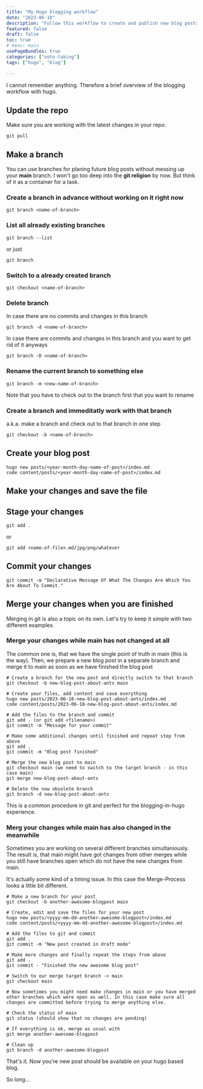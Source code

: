 ```yaml
---
title: "My Hugo blogging workflow" 
date: "2023-06-18"
description: "Follow this workflow to create and publish new blog posts. " 
featured: false 
draft: false 
toc: true 
# menu: main
usePageBundles: true 
categories: ["note-taking"]
tags: ["hugo", "blog"]

---
```


I cannot remember anything. Therefore a brief overview of the blogging workflow with hugo. 

<!--more-->

## Update the repo 
Make sure you are working with the latest changes in your repo. 
```
git pull 
```

## Make a branch 
You can use branches for planing future blog posts without messing up your **main** branch. I won't go too deep into the **git religion** by now. But think of it as a container for a task. 

### Create a branch in advance without working on it right now
```
git branch <name-of-branch>
```

### List all already existing branches 
```
git branch --list
```
or just 
```
git branch 
```

### Switch to a already created branch
```
git checkout <name-of-branch>
```

### Delete branch 
In case there are no commits and changes in this branch 
```
git branch -d <name-of-branch>
```

In case there are commits and changes in this branch and you want to get rid of it anyways 
```
git branch -D <name-of-branch>
```

### Rename the current branch to something else 
```
git branch -m <new-name-of-branch>
```

Note that you have to check out to the branch first that you want to rename 

### Create a branch and immeditatly work with that branch
a.k.a. make a branch and check out to that branch in one step 
```
git checkout -b <name-of-branch>
```
## Create your blog post 
```
hugo new posts/<year-month-day-name-of-post>/index.md 
code content/posts/<year-month-day-name-of-post>/index.md 
```

## Make your changes and save the file 


## Stage your changes 
```
git add . 
```
or 
```
git add <name-of-file>.md/jpg/png/whatever 
```

## Commit your changes 
```
git commit -m "Declarative Message Of What The Changes Are Which You Are About To Commit."
```

## Merge your changes when you are finished 
Merging in git is also a topic on its own. Let's try to keep it simple with two different examples. 

### Merge your changes while main has not changed at all 
The common one is, that we have the single point of truth in main (this is the way). Then, we prepare a new blog post in a separate branch and merge it to main as soon as we have finished the blog post
```
# Create a branch for the new post and directly switch to that branch 
git checkout -b new-blog-post-about-ants main

# Create your files, add content and save everything 
hugo new posts/2023-06-18-new-blog-post-about-ants/index.md 
code content/posts/2023-06-18-new-blog-post-about-ants/index.md 

# Add the files to the branch and commit 
git add . (or git add <filename>) 
git commit -m "Message for your commit"

# Make some additional changes until finished and repeat step from above 
git add .
git commit -m "Blog post finished" 

# Merge the new blog post to main 
git checkout main (we need to switch to the target branch - in this case main)
git merge new-blog-post-about-ants 

# Delete the now obsolete branch 
git branch -d new-blog-post-about-ants 
```

This is a common procedure in git and perfect for the blogging-in-hugo experience. 

### Merg your changes while main has also changed in the meanwhile 
Sometimes you are working on several different branches simultaniously. The result is, that main might have got changes from other merges while you still have branches open which do not have the new changes from main. 

It's actually some kind of a timing issue. In this case the Merge-Process looks a little bit different. 

```
# Make a new branch for your post 
git checkout -b another-awesome-blogpost main 

# Create, edit and save the files for your new post 
hugo new posts/<yyyy-mm-dd-another-awesome-blogpost>/index.md 
code content/posts/<yyyy-mm-dd-another-awesome-blogpost>/index.md 

# Add the files to git and commit 
git add .
git commit -m "New post created in draft mode"

# Make more changes and finally repeat the steps from above 
git add .
git commit - "Finished the new awesome blog post" 

# Switch to our merge target branch -> main 
git checkout main 

# Now sometimes you might need make changes in main or you have merged other branches which were open as well. In this case make sure all changes are committed before trying to merge anything else. 

# Check the status of main 
git status (should show that no changes are pending) 

# If everything is ok, merge as usual with 
git merge another-awesome-blogpost 

# Clean up 
git branch -d another-awesome-blogpost 
```

That's it. Now you're new post should be available on your hugo based blog. 

So long... 



